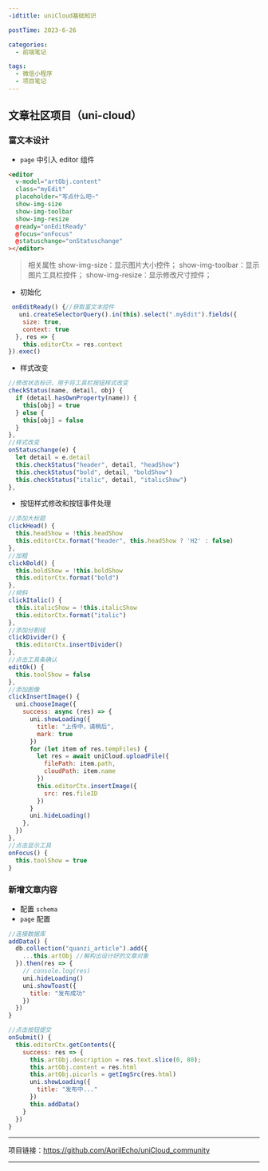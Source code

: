 ```yaml
---
-idtitle: uniCloud基础知识

postTime: 2023-6-26

categories:
  - 前端笔记

tags:
  - 微信小程序
  - 项目笔记
---
```


## 文章社区项目（uni-cloud）

### 富文本设计

- `page` 中引入 editor 组件

```html
<editor
  v-model="artObj.content"
  class="myEdit"
  placeholder="写点什么吧~"
  show-img-size
  show-img-toolbar
  show-img-resize
  @ready="onEditReady"
  @focus="onFocus"
  @statuschange="onStatuschange"
></editor>
```

> 相关属性
> show-img-size：显示图片大小控件；
> show-img-toolbar：显示图片工具栏控件；
> show-img-resize：显示修改尺寸控件；

- 初始化

```javascript
 onEditReady() {//获取富文本控件
   uni.createSelectorQuery().in(this).select(".myEdit").fields({
    size: true,
    context: true
  }, res => {
    this.editorCtx = res.context
}).exec()
```

- 样式改变

```javascript
//修改状态标识，用于将工具栏按钮样式改变
checkStatus(name, detail, obj) {
  if (detail.hasOwnProperty(name)) {
    this[obj] = true
  } else {
    this[obj] = false
  }
},
//样式改变
onStatuschange(e) {
  let detail = e.detail
  this.checkStatus("header", detail, "headShow")
  this.checkStatus("bold", detail, "boldShow")
  this.checkStatus("italic", detail, "italicShow")
},
```

- 按钮样式修改和按钮事件处理

```javascript
//添加大标题
clickHead() {
  this.headShow = !this.headShow
  this.editorCtx.format("header", this.headShow ? 'H2' : false)
},
//加粗
clickBold() {
  this.boldShow = !this.boldShow
  this.editorCtx.format("bold")
},
//倾斜
clickItalic() {
  this.italicShow = !this.italicShow
  this.editorCtx.format("italic")
},
//添加分割线
clickDivider() {
  this.editorCtx.insertDivider()
},
//点击工具条确认
editOk() {
  this.toolShow = false
},
//添加图像
clickInsertImage() {
  uni.chooseImage({
    success: async (res) => {
      uni.showLoading({
        title: "上传中，请稍后",
        mark: true
      })
      for (let item of res.tempFiles) {
        let res = await uniCloud.uploadFile({
          filePath: item.path,
          cloudPath: item.name
        })
        this.editorCtx.insertImage({
          src: res.fileID
        })
      }
      uni.hideLoading()
    },
  })
},
//点击显示工具
onFocus() {
  this.toolShow = true
}
```

### 新增文章内容

- 配置 `schema`
- `page` 配置

```javascript
//连接数据库
addData() {
  db.collection("quanzi_article").add({
    ...this.artObj //解构出设计好的文章对象
  }).then(res => {
    // console.log(res)
    uni.hideLoading()
    uni.showToast({
      title: "发布成功"
    })
  })
}
```

```javascript
//点击按钮提交
onSubmit() {
  this.editorCtx.getContents({
    success: res => {
      this.artObj.description = res.text.slice(0, 80);
      this.artObj.content = res.html
      this.artObj.picurls = getImgSrc(res.html)
      uni.showLoading({
        title: "发布中..."
      })
      this.addData()
    }
  })
}
```

---

项目链接：https://github.com/AprilEcho/uniCloud_community

---
